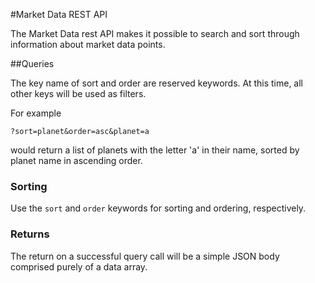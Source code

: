 #Market Data REST API

The Market Data rest API makes it possible to search and sort through information about market data points.

##Queries

The key name of sort and order are reserved keywords.  At this time, all other keys will be used as filters.

For example

`?sort=planet&order=asc&planet=a` 

would return a list of planets with the letter 'a' in their name, sorted by planet name in ascending order.


### Sorting

Use the `sort` and `order` keywords for sorting and ordering, respectively.

### Returns
The return on a successful query call will be a simple JSON body comprised purely of a data array.
